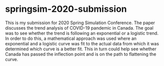 # springsim-2020-submission
This is my submission for 2020 Spring Simulation Conference. The paper discusses the trend analysis of COVID-19 pandemic in Canada. The goal was to see whether the trend is following an exponential or a logistic trend. In order to do this, a mathematical approach was used where an exponential and a logistic curve was fit to the actual data from which it was determined which curve is a better fit. This in turn could help see whether Canada has passed the inflection point and is on the path to flattening the curve.
